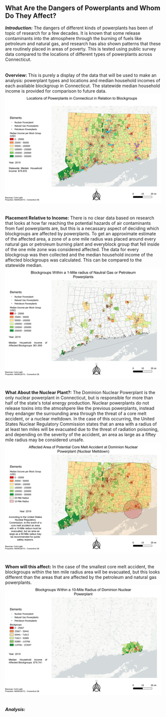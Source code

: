 ## What Are the Dangers of Powerplants and Whom Do They Affect?

***Introduction:*** 
The dangers of different kinds of powerplants has been of topic of research for a few decades. It is known that some release contaminants into the atmosphere through the burning of fuels like petroleum and natural gas, and research has also shown patterns that these are routinely placed in areas of poverty. This is  tested using public survey data compared to the locations of different types of powerplants across Connecticut. 
<br>
<br>
<br>
**Overview:**
This is purely a display of the data that will be used to make an analysis: powerplant types and locations and median household incomes of each available blockgroup in Connecticut. The statewide median household income is provided for comparison to future data.
<br>
<img src="images/Overview.jpg">
<br>
<br>
<br>
**Placement Relative to Income:**
There is no clear data based on research that looks at how far reaching the potential hazards of air contaminants from fuel powerplants are, but this is a necassary aspect of deciding which blockgroups are affected by powerplants. To get an approximate estimate of the affected area, a zone of a one mile radius was placed around every natural gas or petroleum burning plant and everyblock group that fell inside of the one mile zone was considered affected. The data for every blockgroup was then collected and the median household income of the affected blockgroups was calculated. This can be compared to the statewide median.
<br>
<img src="images/Affected_Blockgroups.png">
<br>
<br>
<br>
**What About the Nuclear Plant?:**
The Dominion Nuclear Powerplant is the only nuclear powerplant in Connecticut, but is responsible for more than half of the state's total energy production. Nuclear powerplants do not release toxins into the atmoshpere like the previous powerplants, instead they endanger the surrounding area through the threat of a core melt accident, or a nuclear meltdown. In the case of this occurring, the United States Nuclear Regulatory Commission states that an area with a radius of at least ten miles will be evacuated due to the threat of radiation poisoning, and depending on the severity of the accident, an area as large as a fiftey mile radius may be considered unsafe.
<br>
<img src="images/Nuclear_Radius.png">
<br>
<br>
<br>
**Whom will this affect:**
In the case of the smallest core melt accident, the blockgroups within the ten mile radius area will be evacuated, but this looks different than the areas that are affected by the petroleum and natural gas powerplants.
<br>
<img src="images/Nuclear_Bloackgroups.png">
<br>
<br>
<br>
***Analysis:***
